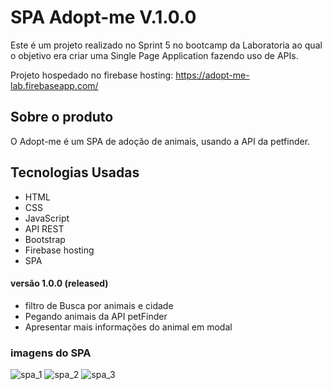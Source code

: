 # SPA Adopt-me V.1.0.0

Este é um projeto realizado no Sprint 5 no bootcamp da Laboratoria ao qual o objetivo era criar uma Single Page Application fazendo uso de APIs.

Projeto hospedado no firebase hosting: https://adopt-me-lab.firebaseapp.com/

## Sobre o produto

O Adopt-me é um SPA de adoção de animais, usando a API da petfinder.

## Tecnologias Usadas

- HTML
- CSS
- JavaScript
- API REST
- Bootstrap
- Firebase hosting
- SPA


#### versão 1.0.0 (released)

- filtro de Busca por animais e cidade
- Pegando animais da API petFinder
- Apresentar mais informações do animal em modal

### imagens do SPA

![spa_1](https://user-images.githubusercontent.com/39528553/48108798-d7652000-e22b-11e8-8cb8-629763ebc11c.PNG)
![spa_2](https://user-images.githubusercontent.com/39528553/48108807-dcc26a80-e22b-11e8-8ab4-53770455bc9a.PNG)
![spa_3](https://user-images.githubusercontent.com/39528553/48108808-dd5b0100-e22b-11e8-9b7e-6d5f2f42ce16.PNG)


